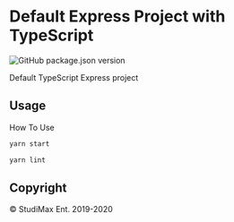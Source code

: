 # Default Express Project with TypeScript 

![GitHub package.json version](https://img.shields.io/github/package-json/v/maxscharwath/express-project)

Default TypeScript Express project

## Usage
How To Use
```bash
yarn start
```

```bash
yarn lint
```

## Copyright
&copy; StudiMax Ent. 2019-2020
